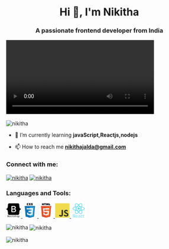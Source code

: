 <h1 align="center">Hi 👋, I'm Nikitha</h1>
<h3 align="center">A passionate frontend developer from India</h3>
<video  align="right" width="400" src="https://cdnl.iconscout.com/lottie/premium/preview-watermark/female-programmer-developed-website-6369146-5304702.mp4"></video>

<p align="left"> <img src="https://komarev.com/ghpvc/?username=nikitha&label=Profile%20views&color=0e75b6&style=flat" alt="nikitha" /> </p>

- 🌱 I’m currently learning **javaScript,Reactjs,nodejs**

- 📫 How to reach me **nikithajalda@gmail.com**

<h3 align="left">Connect with me:</h3>
<p align="left">
<a href="https://linkedin.com/in/nikitha" target="blank"><img align="center" src="https://raw.githubusercontent.com/rahuldkjain/github-profile-readme-generator/master/src/images/icons/Social/linked-in-alt.svg" alt="nikitha" height="30" width="40" /></a>
<a href="https://instagram.com/nikitha" target="blank"><img align="center" src="https://raw.githubusercontent.com/rahuldkjain/github-profile-readme-generator/master/src/images/icons/Social/instagram.svg" alt="nikitha" height="30" width="40" /></a>
</p>

<h3 align="left">Languages and Tools:</h3>
<p align="left"> <a href="https://getbootstrap.com" target="_blank" rel="noreferrer"> <img src="https://raw.githubusercontent.com/devicons/devicon/master/icons/bootstrap/bootstrap-plain-wordmark.svg" alt="bootstrap" width="40" height="40"/> </a> <a href="https://www.w3schools.com/css/" target="_blank" rel="noreferrer"> <img src="https://raw.githubusercontent.com/devicons/devicon/master/icons/css3/css3-original-wordmark.svg" alt="css3" width="40" height="40"/> </a> <a href="https://www.w3.org/html/" target="_blank" rel="noreferrer"> <img src="https://raw.githubusercontent.com/devicons/devicon/master/icons/html5/html5-original-wordmark.svg" alt="html5" width="40" height="40"/> </a> <a href="https://developer.mozilla.org/en-US/docs/Web/JavaScript" target="_blank" rel="noreferrer"> <img src="https://raw.githubusercontent.com/devicons/devicon/master/icons/javascript/javascript-original.svg" alt="javascript" width="40" height="40"/> </a> <a href="https://reactjs.org/" target="_blank" rel="noreferrer"> <img src="https://raw.githubusercontent.com/devicons/devicon/master/icons/react/react-original-wordmark.svg" alt="react" width="40" height="40"/> </a> </p>

<p><img align="left" src="https://github-readme-stats.vercel.app/api/top-langs?username=nikitha&show_icons=true&locale=en&layout=compact" alt="nikitha" /></p>

<p>&nbsp;<img align="center" src="https://github-readme-stats.vercel.app/api?username=nikitha&show_icons=true&locale=en" alt="nikitha" /></p>

<p><img align="center" src="https://github-readme-streak-stats.herokuapp.com/?user=nikitha&" alt="nikitha" /></p>
